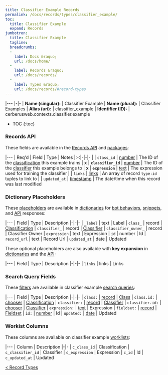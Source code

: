 ```yaml
---
title: Classifier Example Records
permalink: /docs/records/types/classifier_example/
toc:
  title: Classifier Example
  expand: Records
jumbotron:
  title: Classifier Example
  tagline: 
  breadcrumbs:
  -
    label: Docs &raquo;
    url: /docs/home/
  -
    label: Records &raquo;
    url: /docs/records/
  -
    label: Types &raquo;
    url: /docs/records/#record-types
---
```


|---
|-|-
| **Name (singular):** | Classifier Example
| **Name (plural):** | Classifier Examples
| **Alias (uri):** | classifier_example
| **Identifier (ID):** | cerberusweb.contexts.classifier.example

* TOC
{:toc}

### Records API

These fields are available in the [Records API](/docs/api/endpoints/records/) and [packages](/docs/packages/):

|---
| Req'd | Field | Type | Notes
|:-:|-|-|-
|   | `class_id` | [number](/docs/records/fields/types/number/) | The ID of the [classification](/docs/records/types/classifier_class/) this example trains 
| **x** | **`classifier_id`** | [number](/docs/records/fields/types/number/) | The ID of the [classifier](/docs/records/types/classifier/) this example belongs to 
| **x** | **`expression`** | [text](/docs/records/fields/types/text/) | The expression used for training the classifier 
|   | `links` | [links](/docs/records/fields/types/links/) | An array of record `type:id` tuples to link to 
|   | `updated_at` | [timestamp](/docs/records/fields/types/timestamp/) | The date/time when this record was last modified 

### Dictionary Placeholders

These [placeholders](/docs/bots/scripting/placeholders/) are available in [dictionaries](/docs/bots/behaviors/dictionaries/) for [bot behaviors](/docs/bots/behaviors/), [snippets](/docs/snippets/), and [API](/docs/api/) responses:

|---
| Field | Type | Description
|-|-|-
| `_label` | text | Label
| `class_` | record | [Classification](/docs/records/types/classifier_class/)
| `classifier_` | record | [Classifier](/docs/records/types/classifier/)
| `classifier_owner_` | record | Classifier Owner
| `expression` | text | Expression
| `id` | number | Id
| `record_url` | text | Record Url
| `updated_at` | date | Updated

These optional placeholders are also available with **key expansion** in [dictionaries](/docs/bots/behaviors/dictionaries/#key-expansion) and the [API](/docs/api/responses/#expanding-keys-in-api-requests):

|---
| Field | Type | Description
|-|-|-
| `links` | links | Links
	
### Search Query Fields

These [filters](/docs/search/filters/) are available in classifier example [search queries](/docs/search/):

|---
| Field | Type | Description
|-|-|-
| `class:` | [record](/docs/search/deep-search/) | [Class](/docs/records/types/classifier_class/)
| `class.id:` | [chooser](/docs/search/filters/choosers/) | [Classification](/docs/records/types/classifier_class/)
| `classifier:` | [record](/docs/search/deep-search/) | [Classifier](/docs/records/types/classifier/)
| `classifier.id:` | [chooser](/docs/search/filters/choosers/) | [Classifier](/docs/records/types/classifier/)
| `expression:` | [text](/docs/search/filters/text/) | Expression
| `fieldset:` | [record](/docs/search/deep-search/) | [Fieldset](/docs/records/types/custom_fieldset/)
| `id:` | [number](/docs/search/filters/numbers/) | Id
| `updated:` | [date](/docs/search/filters/dates/) | Updated
	
### Workist Columns

These columns are available on classifier example [worklists](/docs/worklists/):

|---
| Column | Description
|-|-
| `c_class_id` | Classification
| `c_classifier_id` | Classifier
| `c_expression` | Expression
| `c_id` | Id
| `c_updated_at` | Updated

<div class="section-nav">
	<div class="left">
		<a href="/docs/records/#record-types" class="prev">&lt; Record Types</a>
	</div>
	<div class="right align-right">
	</div>
</div>
<div class="clear"></div>